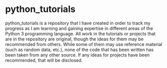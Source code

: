 # python_tutorials
<p>
 python_tutorials is a repository that I have created in order to track my progress as I am learning and gaining expertise in different areas of the Python 3 programming 
language. All work in the tutorials or projects that are in the repository are original, though the ideas for them may be recommended from others. While some of them may use reference material (such as random data, etc.), none of the code that has been written has been taken from any other source. If any ideas for projects have been recommended, that will be disclosed. 
</p>
